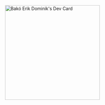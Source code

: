 <div style="float: right;">
  <a href="https://app.daily.dev/rikerik">
    <img src="https://api.daily.dev/devcards/074e6fb61a8240e7b0ce14491cfffd8c.png?r=0nh" width="300" alt="Bakó Erik Dominik's Dev Card"/>
  </a>
</div>

<!--
**rikerik/rikerik** is a ✨ _special_ ✨ repository because its `README.md` (this file) appears on your GitHub profile.

Here are some ideas to get you started:

- 🔭 I’m currently working on ...
- 🌱 I’m currently learning ...
- 👯 I’m looking to collaborate on ...
- 🤔 I’m looking for help with ...
- 💬 Ask me about ...
- 📫 How to reach me: ...
- 😄 Pronouns: ...
- ⚡ Fun fact: ...
-->
